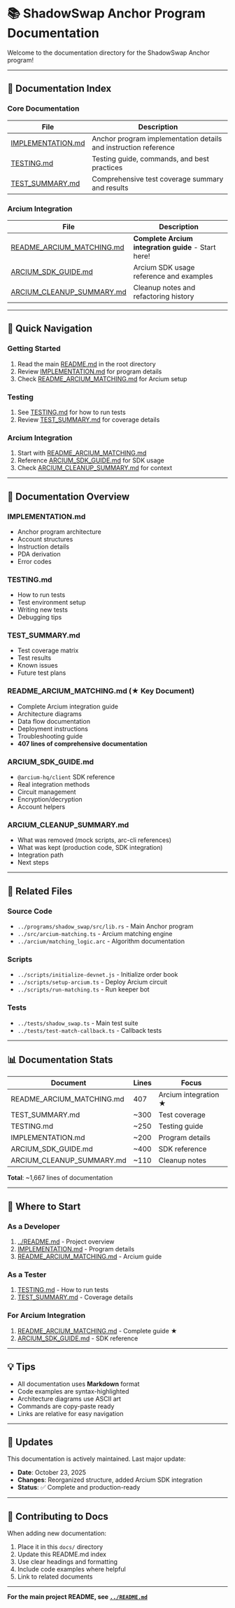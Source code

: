 # 📚 ShadowSwap Anchor Program Documentation

Welcome to the documentation directory for the ShadowSwap Anchor program!

---

## 📑 Documentation Index

### Core Documentation

| File | Description |
|------|-------------|
| [IMPLEMENTATION.md](./IMPLEMENTATION.md) | Anchor program implementation details and instruction reference |
| [TESTING.md](./TESTING.md) | Testing guide, commands, and best practices |
| [TEST_SUMMARY.md](./TEST_SUMMARY.md) | Comprehensive test coverage summary and results |

### Arcium Integration

| File | Description |
|------|-------------|
| [README_ARCIUM_MATCHING.md](./README_ARCIUM_MATCHING.md) | **Complete Arcium integration guide** - Start here! |
| [ARCIUM_SDK_GUIDE.md](./ARCIUM_SDK_GUIDE.md) | Arcium SDK usage reference and examples |
| [ARCIUM_CLEANUP_SUMMARY.md](./ARCIUM_CLEANUP_SUMMARY.md) | Cleanup notes and refactoring history |

---

## 🚀 Quick Navigation

### Getting Started
1. Read the main [README.md](../README.md) in the root directory
2. Review [IMPLEMENTATION.md](./IMPLEMENTATION.md) for program details
3. Check [README_ARCIUM_MATCHING.md](./README_ARCIUM_MATCHING.md) for Arcium setup

### Testing
1. See [TESTING.md](./TESTING.md) for how to run tests
2. Review [TEST_SUMMARY.md](./TEST_SUMMARY.md) for coverage details

### Arcium Integration
1. Start with [README_ARCIUM_MATCHING.md](./README_ARCIUM_MATCHING.md)
2. Reference [ARCIUM_SDK_GUIDE.md](./ARCIUM_SDK_GUIDE.md) for SDK usage
3. Check [ARCIUM_CLEANUP_SUMMARY.md](./ARCIUM_CLEANUP_SUMMARY.md) for context

---

## 📖 Documentation Overview

### IMPLEMENTATION.md
- Anchor program architecture
- Account structures
- Instruction details
- PDA derivation
- Error codes

### TESTING.md
- How to run tests
- Test environment setup
- Writing new tests
- Debugging tips

### TEST_SUMMARY.md
- Test coverage matrix
- Test results
- Known issues
- Future test plans

### README_ARCIUM_MATCHING.md (★ Key Document)
- Complete Arcium integration guide
- Architecture diagrams
- Data flow documentation
- Deployment instructions
- Troubleshooting guide
- **407 lines of comprehensive documentation**

### ARCIUM_SDK_GUIDE.md
- `@arcium-hq/client` SDK reference
- Real integration methods
- Circuit management
- Encryption/decryption
- Account helpers

### ARCIUM_CLEANUP_SUMMARY.md
- What was removed (mock scripts, arc-cli references)
- What was kept (production code, SDK integration)
- Integration path
- Next steps

---

## 🔗 Related Files

### Source Code
- `../programs/shadow_swap/src/lib.rs` - Main Anchor program
- `../src/arcium-matching.ts` - Arcium matching engine
- `../arcium/matching_logic.arc` - Algorithm documentation

### Scripts
- `../scripts/initialize-devnet.js` - Initialize order book
- `../scripts/setup-arcium.ts` - Deploy Arcium circuit
- `../scripts/run-matching.ts` - Run keeper bot

### Tests
- `../tests/shadow_swap.ts` - Main test suite
- `../tests/test-match-callback.ts` - Callback tests

---

## 📊 Documentation Stats

| Document | Lines | Focus |
|----------|-------|-------|
| README_ARCIUM_MATCHING.md | 407 | Arcium integration ★ |
| TEST_SUMMARY.md | ~300 | Test coverage |
| TESTING.md | ~250 | Testing guide |
| IMPLEMENTATION.md | ~200 | Program details |
| ARCIUM_SDK_GUIDE.md | ~400 | SDK reference |
| ARCIUM_CLEANUP_SUMMARY.md | ~110 | Cleanup notes |

**Total**: ~1,667 lines of documentation

---

## 🎯 Where to Start

### As a Developer
1. [../README.md](../README.md) - Project overview
2. [IMPLEMENTATION.md](./IMPLEMENTATION.md) - Program details
3. [README_ARCIUM_MATCHING.md](./README_ARCIUM_MATCHING.md) - Arcium guide

### As a Tester
1. [TESTING.md](./TESTING.md) - How to run tests
2. [TEST_SUMMARY.md](./TEST_SUMMARY.md) - Coverage details

### For Arcium Integration
1. [README_ARCIUM_MATCHING.md](./README_ARCIUM_MATCHING.md) - Complete guide ★
2. [ARCIUM_SDK_GUIDE.md](./ARCIUM_SDK_GUIDE.md) - SDK reference

---

## 💡 Tips

- All documentation uses **Markdown** format
- Code examples are syntax-highlighted
- Architecture diagrams use ASCII art
- Commands are copy-paste ready
- Links are relative for easy navigation

---

## 🔄 Updates

This documentation is actively maintained. Last major update:
- **Date**: October 23, 2025
- **Changes**: Reorganized structure, added Arcium SDK integration
- **Status**: ✅ Complete and production-ready

---

## 📝 Contributing to Docs

When adding new documentation:
1. Place it in this `docs/` directory
2. Update this README.md index
3. Use clear headings and formatting
4. Include code examples where helpful
5. Link to related documents

---

**For the main project README, see [`../README.md`](../README.md)**

